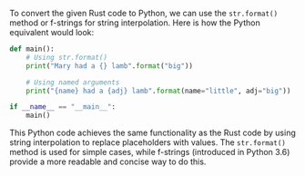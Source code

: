 To convert the given Rust code to Python, we can use the `str.format()` method or f-strings for string interpolation. Here is how the Python equivalent would look:

```python
def main():
    # Using str.format()
    print("Mary had a {} lamb".format("big"))

    # Using named arguments
    print("{name} had a {adj} lamb".format(name="little", adj="big"))

if __name__ == "__main__":
    main()
```

This Python code achieves the same functionality as the Rust code by using string interpolation to replace placeholders with values. The `str.format()` method is used for simple cases, while f-strings (introduced in Python 3.6) provide a more readable and concise way to do this.
